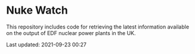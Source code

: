 # Nuke Watch

This repository includes code for retrieving the latest information available on the output of EDF nuclear power plants in the UK.

Last updated: 2021-09-23 00:27